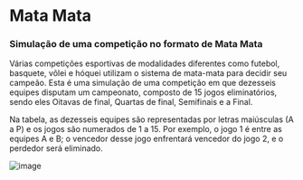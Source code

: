 # Mata Mata
### Simulação de uma competição no formato de Mata Mata

Várias competições esportivas de modalidades diferentes como futebol, basquete, vôlei e hóquei utilizam o sistema de mata-mata para decidir seu campeão. Esta é uma simulação de uma competição em que dezesseis equipes disputam um campeonato, composto de 15 jogos eliminatórios, sendo eles Oitavas de final, Quartas de final, Semifinais e a Final.<br>

Na tabela, as dezesseis equipes são representadas por letras maiúsculas (A a P) e os jogos são numerados de 1 a 15. Por exemplo, o jogo 1  é entre as equipes A e B; o vencedor desse jogo enfrentará vencedor do jogo 2, e o perdedor será eliminado.

![image](https://github.com/user-attachments/assets/734d25f4-f190-4de6-a2da-add757a78c08)
